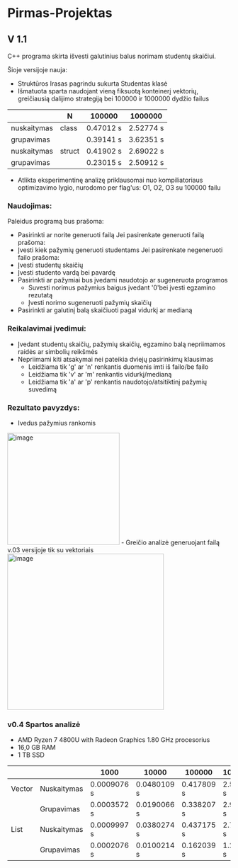 # Pirmas-Projektas
## V 1.1
C++ programa skirta išvesti galutinius balus norimam studentų skaičiui.

Šioje versijoje nauja: 
- Struktūros Irasas pagrindu sukurta Studentas klasė
- Išmatuota sparta naudojant vieną fiksuotą konteinerį vektorių, greičiausią dalijimo strategiją bei 100000 ir 1000000 dydžio failus

|             | N      | 100000    | 1000000   |
|-------------|--------|-----------|-----------|
| nuskaitymas | class  | 0.47012 s | 2.52774 s |
| grupavimas  |        | 0.39141 s | 3.62351 s |
| nuskaitymas | struct | 0.41902 s | 2.69022 s |
| grupavimas  |        | 0.23015 s | 2.50912 s |

- Atlikta eksperimentinę analizę priklausomai nuo kompiliatoriaus optimizavimo lygio, nurodomo per flag'us: O1, O2, O3 su 100000 failu



### Naudojimas:
Paleidus programą bus prašoma:
- Pasirinkti ar norite generuoti failą
Jei pasirenkate generuoti failą prašoma:
- Įvesti kiek pažymių generuoti studentams
Jei pasirenkate negeneruoti failo prašoma:
- Įvesti studentų skaičių 
- Įvesti studento vardą bei pavardę
- Pasirinkti ar pažymiai bus įvedami naudotojo ar sugeneruota programos
    - Suvesti norimus pažymius baigus įvedant '0'bei įvesti egzamino rezutatą
    - Įvesti norimo sugeneruoti pažymių skaičių
- Pasirinkti ar galutinį balą skaičiuoti pagal vidurkį ar medianą

### Reikalavimai įvedimui:
- Įvedant studentų skaičių, pažymių skaičių, egzamino balą nepriimamos raidės ar simbolių reikšmės
- Nepriimami kiti atsakymai nei pateikia dviejų pasirinkimų klausimas 
    - Leidžiama tik 'g' ar 'n' renkantis duomenis imti iš failo/be failo
    - Leidžiama tik 'v' ar 'm' renkantis vidurkį/medianą
    - Leidžiama tik 'a' ar 'p' renkantis naudotojo/atsitiktinį pažymių suvedimą

### Rezultato pavyzdys:
- Ivedus pažymius rankomis
<img width="253" alt="image" src="https://user-images.githubusercontent.com/113300842/195715872-0b732e41-bbe9-495c-9c1b-ef1e6eda8270.png">
- Greičio analizė generuojant failą v.03 versijoje tik su vektoriais
<img width="353" alt="image" src="https://user-images.githubusercontent.com/113300842/195781990-b280cf2b-9496-40f9-a0a5-23003cd3f300.png">

### v0.4 Spartos analizė
- AMD Ryzen 7 4800U with Radeon Graphics 1.80 GHz procesorius
- 16,0 GB RAM
- 1 TB SSD

|        |             | 1000        | 10000       | 100000      | 1000000    | 10000000  |
|--------|-------------|-------------|-------------|-------------|------------|-----------|
| Vector | Nuskaitymas | 0.0009076 s | 0.0480109 s | 0.417809 s  | 2.51257 s  | 22.9082 s |
|        | Grupavimas  | 0.0003572 s | 0.0190066 s | 0.338207 s  | 2.97468 s  | 32.4886 s |
| List   | Nuskaitymas | 0.0009997 s | 0.0380274 s | 0.437175 s  | 2.74462 s  | 23.7884 s |
|        | Grupavimas  | 0.0002076 s | 0.0100214 s | 0.162039 s  | 1.24929 s  | 12.3308 s |









